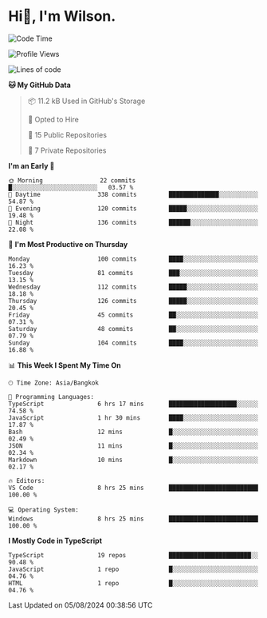 # Hi👋, I'm Wilson.
<!--START_SECTION:waka-->
![Code Time](http://img.shields.io/badge/Code%20Time-1%2C493%20hrs%2017%20mins-blue)

![Profile Views](http://img.shields.io/badge/Profile%20Views-0-blue)

![Lines of code](https://img.shields.io/badge/From%20Hello%20World%20I%27ve%20Written-316.1%20thousand%20lines%20of%20code-blue)

**🐱 My GitHub Data** 

> 📦 11.2 kB Used in GitHub's Storage 
 > 
> 💼 Opted to Hire
 > 
> 📜 15 Public Repositories 
 > 
> 🔑 7 Private Repositories 
 > 
**I'm an Early 🐤** 

```text
🌞 Morning                22 commits          █░░░░░░░░░░░░░░░░░░░░░░░░   03.57 % 
🌆 Daytime                338 commits         ██████████████░░░░░░░░░░░   54.87 % 
🌃 Evening                120 commits         █████░░░░░░░░░░░░░░░░░░░░   19.48 % 
🌙 Night                  136 commits         ██████░░░░░░░░░░░░░░░░░░░   22.08 % 
```
📅 **I'm Most Productive on Thursday** 

```text
Monday                   100 commits         ████░░░░░░░░░░░░░░░░░░░░░   16.23 % 
Tuesday                  81 commits          ███░░░░░░░░░░░░░░░░░░░░░░   13.15 % 
Wednesday                112 commits         █████░░░░░░░░░░░░░░░░░░░░   18.18 % 
Thursday                 126 commits         █████░░░░░░░░░░░░░░░░░░░░   20.45 % 
Friday                   45 commits          ██░░░░░░░░░░░░░░░░░░░░░░░   07.31 % 
Saturday                 48 commits          ██░░░░░░░░░░░░░░░░░░░░░░░   07.79 % 
Sunday                   104 commits         ████░░░░░░░░░░░░░░░░░░░░░   16.88 % 
```


📊 **This Week I Spent My Time On** 

```text
🕑︎ Time Zone: Asia/Bangkok

💬 Programming Languages: 
TypeScript               6 hrs 17 mins       ███████████████████░░░░░░   74.58 % 
JavaScript               1 hr 30 mins        ████░░░░░░░░░░░░░░░░░░░░░   17.87 % 
Bash                     12 mins             █░░░░░░░░░░░░░░░░░░░░░░░░   02.49 % 
JSON                     11 mins             █░░░░░░░░░░░░░░░░░░░░░░░░   02.34 % 
Markdown                 10 mins             █░░░░░░░░░░░░░░░░░░░░░░░░   02.17 % 

🔥 Editors: 
VS Code                  8 hrs 25 mins       █████████████████████████   100.00 % 

💻 Operating System: 
Windows                  8 hrs 25 mins       █████████████████████████   100.00 % 
```

**I Mostly Code in TypeScript** 

```text
TypeScript               19 repos            ███████████████████████░░   90.48 % 
JavaScript               1 repo              █░░░░░░░░░░░░░░░░░░░░░░░░   04.76 % 
HTML                     1 repo              █░░░░░░░░░░░░░░░░░░░░░░░░   04.76 % 
```




 Last Updated on 05/08/2024 00:38:56 UTC
<!--END_SECTION:waka-->
